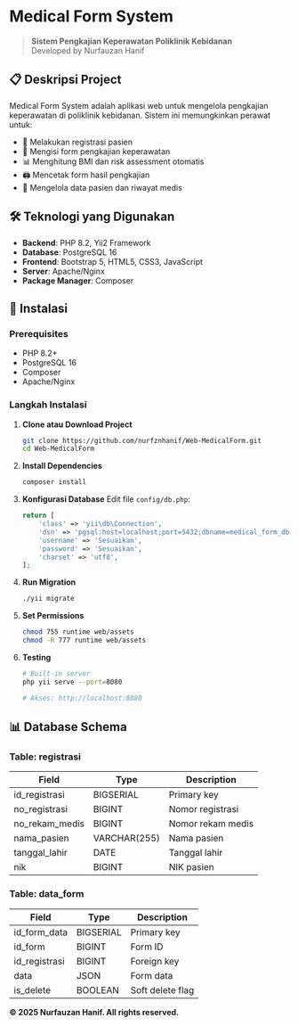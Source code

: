 # Medical Form System

> **Sistem Pengkajian Keperawatan Poliklinik Kebidanan**  
> Developed by Nurfauzan Hanif

## 📋 Deskripsi Project

Medical Form System adalah aplikasi web untuk mengelola pengkajian keperawatan di poliklinik kebidanan. Sistem ini memungkinkan perawat untuk:

- 📝 Melakukan registrasi pasien
- 🏥 Mengisi form pengkajian keperawatan
- 📊 Menghitung BMI dan risk assessment otomatis
- 🖨️ Mencetak form hasil pengkajian
- 📁 Mengelola data pasien dan riwayat medis

## 🛠️ Teknologi yang Digunakan

- **Backend**: PHP 8.2, Yii2 Framework
- **Database**: PostgreSQL 16
- **Frontend**: Bootstrap 5, HTML5, CSS3, JavaScript
- **Server**: Apache/Nginx
- **Package Manager**: Composer


## 🚀 Instalasi

### Prerequisites

- PHP 8.2+
- PostgreSQL 16
- Composer
- Apache/Nginx

### Langkah Instalasi

1. **Clone atau Download Project**
   ```bash
   git clone https://github.com/nurfznhanif/Web-MedicalForm.git
   cd Web-MedicalForm
   ```

2. **Install Dependencies**
   ```bash
   composer install
   ```

3. **Konfigurasi Database**
   Edit file `config/db.php`:
   ```php
   return [
       'class' => 'yii\db\Connection',
       'dsn' => 'pgsql:host=localhost;port=5432;dbname=medical_form_db',
       'username' => 'Sesuaikan',
       'password' => 'Sesuaikan',
       'charset' => 'utf8',
   ];
   ```
4. **Run Migration**
   ```bash
   ./yii migrate
   ```

5. **Set Permissions**
   ```bash
   chmod 755 runtime web/assets
   chmod -R 777 runtime web/assets
   ```

6. **Testing**
   ```bash
   # Built-in server
   php yii serve --port=8080
   
   # Akses: http://localhost:8080
   ```

## 📊 Database Schema

### Table: registrasi
| Field | Type | Description |
|-------|------|-------------|
| id_registrasi | BIGSERIAL | Primary key |
| no_registrasi | BIGINT | Nomor registrasi |
| no_rekam_medis | BIGINT | Nomor rekam medis |
| nama_pasien | VARCHAR(255) | Nama pasien |
| tanggal_lahir | DATE | Tanggal lahir |
| nik | BIGINT | NIK pasien |

### Table: data_form
| Field | Type | Description |
|-------|------|-------------|
| id_form_data | BIGSERIAL | Primary key |
| id_form | BIGINT | Form ID |
| id_registrasi | BIGINT | Foreign key |
| data | JSON | Form data |
| is_delete | BOOLEAN | Soft delete flag |

**© 2025 Nurfauzan Hanif. All rights reserved.**